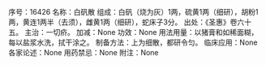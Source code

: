 序号：16426
名称：白矾散
组成：白矾（烧为灰）1两，硫黄1两（细研），胡粉1两，黄连1两半（去须），雌黄1两（细研），蛇床子3分。
出处：《圣惠》卷六十五。
主治：一切疥。
加减：None
功效：None
用法用量：以猪膏和如稀面糊，每以盐浆水洗，拭干涂之。
制备方法：上为细散，都研令匀。
临床应用：None
各家论述：None
用药禁忌：None
附注：None
